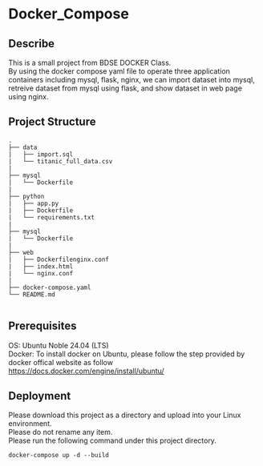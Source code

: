 # Docker_Compose

## Describe 
This is a small project from BDSE DOCKER Class.  
By using the docker compose yaml file to operate three application containers including mysql, flask, nginx, we can import dataset into mysql, retreive dataset from mysql using flask, and show dataset in web page using nginx.

## Project Structure
```
.
├── data
|   ├── import.sql
|   └── titanic_full_data.csv
|
├── mysql
|   └── Dockerfile
|
├── python
|   ├── app.py
|   ├── Dockerfile
|   └── requirements.txt
|
├── mysql
|   └── Dockerfile
|
├── web
|   ├── Dockerfilenginx.conf
|   ├── index.html
|   └── nginx.conf
|
├── docker-compose.yaml
└── README.md
    
```
## Prerequisites

OS: Ubuntu Noble 24.04 (LTS)  
Docker: To install docker on Ubuntu, please follow the step provided by docker offical website as follow https://docs.docker.com/engine/install/ubuntu/  

## Deployment

Please download this project as a directory and upload into your Linux environment.  
Please do not rename any item.  
Please run the following command under this project directory.  

```
docker-compose up -d --build
```
